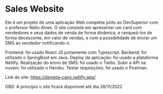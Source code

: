 # Sales Website
Ete é  um projeto de uma aplicação Web completa junto ao DevSuperior com o professor Nelio Alves. O site consiste em apresentar um card com vendedores e seus dados de venda de forma dinâmica, e ranqueá-los de forma decescente, em valor de vendas, e com a possibilidade de enviar um SMS ao vendedor notificando-o.

Frontend: foi usado React JS juntamente com Typescript.
Backend: foi utilizado o SpringBoot em Java.
Deploy da aplicação: foi usado a plataforma Netlify.
Realização do envio de SMS: foi usado o Twilio.
Subir a API na nuvem: foi utilizado o Heroku.
Testar requisições: foi usado o Postman.

Link do site: https://dsmeta-cairo.netlify.app/

OBS: A princípio o site ficará disponível até dia 28/11/2022
